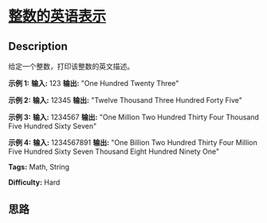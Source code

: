 # [整数的英语表示][title]

## Description

给定一个整数，打印该整数的英文描述。

**示例 1:**
            **输入:** 123    **输出:** "One Hundred Twenty Three"    

**示例 2:**
            **输入:** 12345    **输出:** "Twelve Thousand Three Hundred Forty Five"

**示例 3:**
            **输入:** 1234567    **输出:** "One Million Two Hundred Thirty Four Thousand Five Hundred Sixty Seven"

**示例 4:**
            **输入:** 1234567891    **输出:** "One Billion Two Hundred Thirty Four Million Five Hundred Sixty Seven Thousand Eight Hundred Ninety One"


**Tags:** Math, String

**Difficulty:** Hard

## 思路

[title]: https://leetcode-cn.com/problems/english-int-lcci
